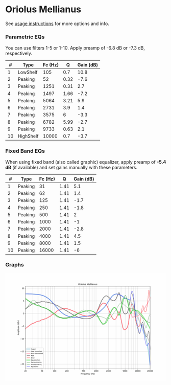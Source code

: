 # Oriolus Mellianus
See [usage instructions](https://github.com/jaakkopasanen/AutoEq#usage) for more options and info.

### Parametric EQs
You can use filters 1-5 or 1-10. Apply preamp of -6.8 dB or -7.3 dB, respectively.

|   # | Type      |   Fc (Hz) |    Q |   Gain (dB) |
|-----|-----------|-----------|------|-------------|
|   1 | LowShelf  |       105 | 0.7  |        10.8 |
|   2 | Peaking   |        52 | 0.32 |        -7.6 |
|   3 | Peaking   |      1251 | 0.31 |         2.7 |
|   4 | Peaking   |      1497 | 1.66 |        -7.2 |
|   5 | Peaking   |      5064 | 3.21 |         5.9 |
|   6 | Peaking   |      2731 | 3.9  |         1.4 |
|   7 | Peaking   |      3575 | 6    |        -3.3 |
|   8 | Peaking   |      6782 | 5.99 |        -2.7 |
|   9 | Peaking   |      9733 | 0.63 |         2.1 |
|  10 | HighShelf |     10000 | 0.7  |        -3.7 |

### Fixed Band EQs
When using fixed band (also called graphic) equalizer, apply preamp of **-5.4 dB** (if available) and set gains manually with these parameters.

|   # | Type    |   Fc (Hz) |    Q |   Gain (dB) |
|-----|---------|-----------|------|-------------|
|   1 | Peaking |        31 | 1.41 |         5.1 |
|   2 | Peaking |        62 | 1.41 |         1.4 |
|   3 | Peaking |       125 | 1.41 |        -1.7 |
|   4 | Peaking |       250 | 1.41 |        -1.8 |
|   5 | Peaking |       500 | 1.41 |         2   |
|   6 | Peaking |      1000 | 1.41 |        -1   |
|   7 | Peaking |      2000 | 1.41 |        -2.8 |
|   8 | Peaking |      4000 | 1.41 |         4.5 |
|   9 | Peaking |      8000 | 1.41 |         1.5 |
|  10 | Peaking |     16000 | 1.41 |        -6   |

### Graphs
![](./Oriolus%20Mellianus.png)
